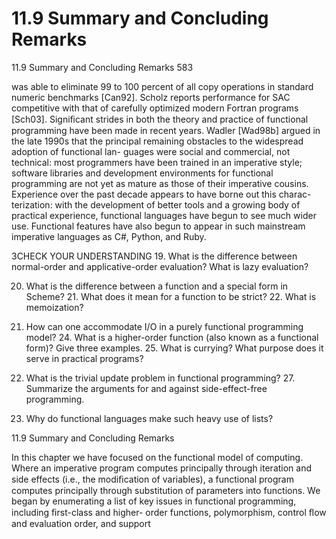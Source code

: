 # 11.9 Summary and Concluding Remarks

11.9 Summary and Concluding Remarks 583

was able to eliminate 99 to 100 percent of all copy operations in standard numeric benchmarks [Can92]. Scholz reports performance for SAC competitive with that of carefully optimized modern Fortran programs [Sch03]. Signiﬁcant strides in both the theory and practice of functional programming have been made in recent years. Wadler [Wad98b] argued in the late 1990s that the principal remaining obstacles to the widespread adoption of functional lan- guages were social and commercial, not technical: most programmers have been trained in an imperative style; software libraries and development environments for functional programming are not yet as mature as those of their imperative cousins. Experience over the past decade appears to have borne out this charac- terization: with the development of better tools and a growing body of practical experience, functional languages have begun to see much wider use. Functional features have also begun to appear in such mainstream imperative languages as C#, Python, and Ruby.

3CHECK YOUR UNDERSTANDING 19. What is the difference between normal-order and applicative-order evaluation? What is lazy evaluation?

20. What is the difference between a function and a special form in Scheme? 21. What does it mean for a function to be strict? 22. What is memoization?

23. How can one accommodate I/O in a purely functional programming model? 24. What is a higher-order function (also known as a functional form)? Give three examples. 25. What is currying? What purpose does it serve in practical programs?

26. What is the trivial update problem in functional programming? 27. Summarize the arguments for and against side-effect-free programming.

28. Why do functional languages make such heavy use of lists?

11.9 Summary and Concluding Remarks

In this chapter we have focused on the functional model of computing. Where an imperative program computes principally through iteration and side effects (i.e., the modiﬁcation of variables), a functional program computes principally through substitution of parameters into functions. We began by enumerating a list of key issues in functional programming, including ﬁrst-class and higher- order functions, polymorphism, control ﬂow and evaluation order, and support

